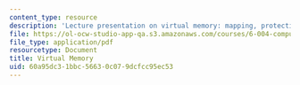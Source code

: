 ```yaml
---
content_type: resource
description: 'Lecture presentation on virtual memory: mapping, protection, and contexts.'
file: https://ol-ocw-studio-app-qa.s3.amazonaws.com/courses/6-004-computation-structures-spring-2009/60a95dc31bbc56630c079dcfcc95ec53_MIT6_004s09_lec17.pdf
file_type: application/pdf
resourcetype: Document
title: Virtual Memory
uid: 60a95dc3-1bbc-5663-0c07-9dcfcc95ec53
---
```

